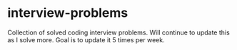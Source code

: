 # interview-problems
Collection of solved coding interview problems. Will continue to update this as I solve more. Goal is to  update it 5 times per week. 
